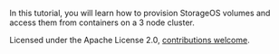 In this tutorial, you will learn how to provision StorageOS volumes and access them from containers on a 3 node cluster.

Licensed under the Apache License 2.0,  [contributions welcome](https://github.com/storageos/tutorials).
